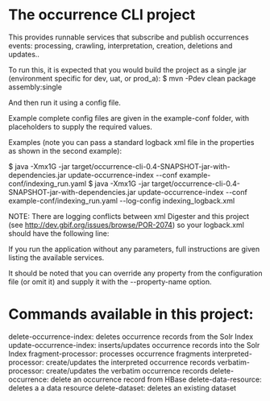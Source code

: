 The occurrence CLI project
=======================

This provides runnable services that subscribe and publish  occurrences events: processing, crawling, interpretation, creation, deletions and updates..


To run this, it is expected that you would build the project as a single jar (environment specific for dev, uat, or prod_a):
  $ mvn -Pdev clean package assembly:single

And then run it using a config file.

Example complete config files are given in the example-conf folder, with placeholders to supply the required values.

Examples (note you can pass a standard logback xml file in the properties as shown in the second example):

$ java -Xmx1G -jar target/occurrence-cli-0.4-SNAPSHOT-jar-with-dependencies.jar update-occurrence-index --conf example-conf/indexing_run.yaml
$ java -Xmx1G -jar target/occurrence-cli-0.4-SNAPSHOT-jar-with-dependencies.jar update-occurrence-index --conf example-conf/indexing_run.yaml --log-config indexing_logback.xml

NOTE: There are logging conflicts between xml Digester and this project (see http://dev.gbif.org/issues/browse/POR-2074) so your logback.xml should have the following line:

  <logger name="org.apache.commons.digester" level="ERROR"/>

If you run the application without any parameters, full instructions are given listing the available services.

It should be noted that you can override any property from the configuration file (or omit it) and supply it with the --property-name option.

Commands available in this project:
====================================

delete-occurrence-index: deletes occurrence records from the Solr Index
update-occurrence-index: inserts/updates occurrence records into the Solr Index
fragment-processor: processes occurrence fragments
interpreted-processor: create/updates the interpreted occurrence records
verbatim-processor: create/updates the verbatim occurrence records
delete-occurrence: delete an occurrence record from HBase
delete-data-resource: deletes a a data resource
delete-dataset: deletes an existing dataset
